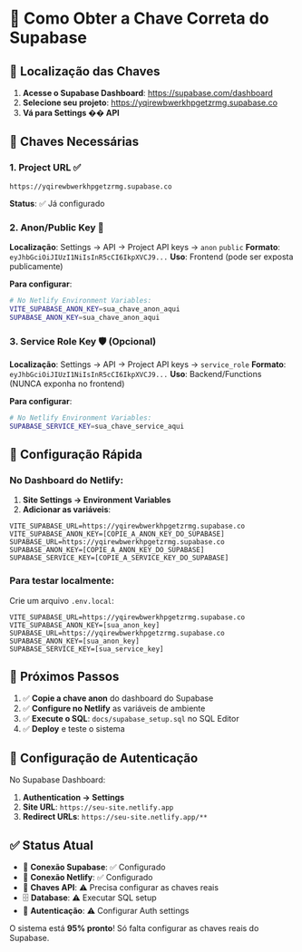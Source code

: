 # 🔑 Como Obter a Chave Correta do Supabase

## 📍 Localização das Chaves

1. **Acesse o Supabase Dashboard**: https://supabase.com/dashboard
2. **Selecione seu projeto**: https://yqirewbwerkhpgetzrmg.supabase.co
3. **Vá para Settings �� API**

## 🔐 Chaves Necessárias

### 1. Project URL ✅

```
https://yqirewbwerkhpgetzrmg.supabase.co
```

**Status**: ✅ Já configurado

### 2. Anon/Public Key 🔑

**Localização**: Settings → API → Project API keys → `anon` `public`
**Formato**: `eyJhbGciOiJIUzI1NiIsInR5cCI6IkpXVCJ9...`
**Uso**: Frontend (pode ser exposta publicamente)

**Para configurar**:

```bash
# No Netlify Environment Variables:
VITE_SUPABASE_ANON_KEY=sua_chave_anon_aqui
SUPABASE_ANON_KEY=sua_chave_anon_aqui
```

### 3. Service Role Key 🛡️ (Opcional)

**Localização**: Settings → API → Project API keys → `service_role`
**Formato**: `eyJhbGciOiJIUzI1NiIsInR5cCI6IkpXVCJ9...`
**Uso**: Backend/Functions (NUNCA exponha no frontend)

**Para configurar**:

```bash
# No Netlify Environment Variables:
SUPABASE_SERVICE_KEY=sua_chave_service_aqui
```

## 🚀 Configuração Rápida

### No Dashboard do Netlify:

1. **Site Settings → Environment Variables**
2. **Adicionar as variáveis**:

```env
VITE_SUPABASE_URL=https://yqirewbwerkhpgetzrmg.supabase.co
VITE_SUPABASE_ANON_KEY=[COPIE_A_ANON_KEY_DO_SUPABASE]
SUPABASE_URL=https://yqirewbwerkhpgetzrmg.supabase.co
SUPABASE_ANON_KEY=[COPIE_A_ANON_KEY_DO_SUPABASE]
SUPABASE_SERVICE_KEY=[COPIE_A_SERVICE_KEY_DO_SUPABASE]
```

### Para testar localmente:

Crie um arquivo `.env.local`:

```env
VITE_SUPABASE_URL=https://yqirewbwerkhpgetzrmg.supabase.co
VITE_SUPABASE_ANON_KEY=[sua_anon_key]
SUPABASE_URL=https://yqirewbwerkhpgetzrmg.supabase.co
SUPABASE_ANON_KEY=[sua_anon_key]
SUPABASE_SERVICE_KEY=[sua_service_key]
```

## 🎯 Próximos Passos

1. ✅ **Copie a chave anon** do dashboard do Supabase
2. ✅ **Configure no Netlify** as variáveis de ambiente
3. ✅ **Execute o SQL**: `docs/supabase_setup.sql` no SQL Editor
4. ✅ **Deploy** e teste o sistema

## 🔧 Configuração de Autenticação

No Supabase Dashboard:

1. **Authentication → Settings**
2. **Site URL**: `https://seu-site.netlify.app`
3. **Redirect URLs**: `https://seu-site.netlify.app/**`

## ✅ Status Atual

- 🔗 **Conexão Supabase**: ✅ Configurado
- 🔗 **Conexão Netlify**: ✅ Configurado
- 🔑 **Chaves API**: ⚠️ Precisa configurar as chaves reais
- 🗄️ **Database**: ⚠️ Executar SQL setup
- 🔐 **Autenticação**: ⚠️ Configurar Auth settings

O sistema está **95% pronto**! Só falta configurar as chaves reais do Supabase.
